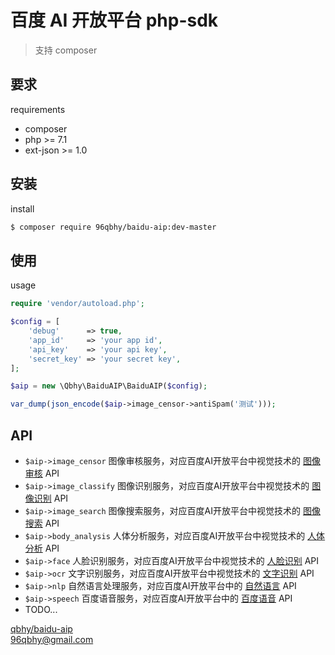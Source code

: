 # 百度 AI 开放平台 php-sdk
> 支持 composer

## 要求
requirements
* composer
* php >= 7.1
* ext-json >= 1.0

## 安装
install
```bash
$ composer require 96qbhy/baidu-aip:dev-master
```

## 使用
usage

```php
require 'vendor/autoload.php';

$config = [
    'debug'      => true,
    'app_id'     => 'your app id',
    'api_key'    => 'your api key',
    'secret_key' => 'your secret key',
];

$aip = new \Qbhy\BaiduAIP\BaiduAIP($config);

var_dump(json_encode($aip->image_censor->antiSpam('测试')));
```

## API
* `$aip->image_censor` 图像审核服务，对应百度AI开放平台中视觉技术的 [图像审核](http://ai.baidu.com/docs#/ImageCensoring-PHP-SDK/top) API
* `$aip->image_classify` 图像识别服务，对应百度AI开放平台中视觉技术的 [图像识别](http://ai.baidu.com/docs#/ImageClassify-PHP-SDK/top) API
* `$aip->image_search` 图像搜索服务，对应百度AI开放平台中视觉技术的 [图像搜索](http://ai.baidu.com/docs#/ImageSearch-PHP-SDK/top) API
* `$aip->body_analysis` 人体分析服务，对应百度AI开放平台中视觉技术的 [人体分析](http://ai.baidu.com/docs#/BodyAnalysis-PHP-SDK/top) API
* `$aip->face` 人脸识别服务，对应百度AI开放平台中视觉技术的 [人脸识别](http://ai.baidu.com/docs#/Face-Detect-V3/top) API
* `$aip->ocr` 文字识别服务，对应百度AI开放平台中视觉技术的 [文字识别](http://ai.baidu.com/docs#/OCR-PHP-SDK/top) API
* `$aip->nlp` 自然语言处理服务，对应百度AI开放平台中的 [自然语言](http://ai.baidu.com/docs#/NLP-PHP-SDK/top) API
* `$aip->speech` 百度语音服务，对应百度AI开放平台中的 [百度语音](http://ai.baidu.com/docs#/ASR-Online-PHP-SDK/top) API
* TODO...


[qbhy/baidu-aip](https://github.com/qbhy/baidu-aip-sdk)  
96qbhy@gmail.com
